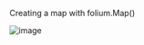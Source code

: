 Creating a map with folium.Map()

![image](https://user-images.githubusercontent.com/118595650/202856269-0ca6a4f9-2c24-430b-a675-8c37bcf38b7f.png)
